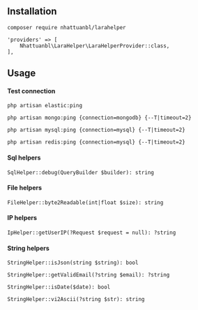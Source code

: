 

## Installation
```
composer require nhattuanbl/larahelper
```
```
'providers' => [
    Nhattuanbl\LaraHelper\LaraHelperProvider::class,
],
```

## Usage
#### Test connection
```php artisan elastic:ping```

```php artisan mongo:ping {connection=mongodb} {--T|timeout=2}```

```php artisan mysql:ping {connection=mysql} {--T|timeout=2}```

```php artisan redis:ping {connection=mysql} {--T|timeout=2}```

#### Sql helpers
```SqlHelper::debug(QueryBuilder $builder): string```

#### File helpers
```FileHelper::byte2Readable(int|float $size): string```

#### IP helpers
```IpHelper::getUserIP(?Request $request = null): ?string```

#### String helpers
```StringHelper::isJson(string $string): bool```

```StringHelper::getValidEmail(?string $email): ?string```

```StringHelper::isDate($date): bool```

```StringHelper::vi2Ascii(?string $str): string```
